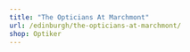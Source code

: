 ```yaml
---
title: "The Opticians At Marchmont"
url: /edinburgh/the-opticians-at-marchmont/
shop: Optiker
---
```

